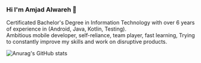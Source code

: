 ### Hi I'm Amjad Alwareh 👋

Certificated Bachelor's Degree in Information Technology
with over 6 years of experience in (Android, Java, Kotlin, Testing).  
Ambitious mobile developer, self-reliance, team player, fast learning,
Trying to constantly improve my skills and work on disruptive products.

![Anurag's GitHub stats](https://github-readme-stats.vercel.app/api?username=amjad-alwareh&show_icons=true&theme=dark)


<!--
**amjad-alwareh/amjad-alwareh** is a ✨ _special_ ✨ repository because its `README.md` (this file) appears on your GitHub profile.

Here are some ideas to get you started:

- 🔭 I’m currently working on ...
- 🌱 I’m currently learning ...
- 👯 I’m looking to collaborate on ...
- 🤔 I’m looking for help with ...
- 💬 Ask me about ...
- 📫 How to reach me: ...
- 😄 Pronouns: ...
- ⚡ Fun fact: ...
-->
